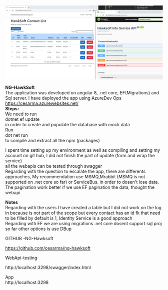 ![alt text](https://github.com/cesarma/ng-hawksoft/blob/master/HawkSoftContactListAngular/Capture01.PNG?raw=true)

<b>NG-HawkSoft</b> <br/>
The application was developed on angular 8, .net core, EF(Migrations) and Sql server.
I have deployed the app using AzureDev Ops
<a href='https://cesarma.azurewebsites.net/'>https://cesarma.azurewebsites.net/</a>
<br/>
<b>Steps:</b><br/>
We need to run <br/>
dotnet ef update<br/>
in order to create and populate the database with mock data
<br/>
Run<br/>
dot net run 
<br/>to compile and extract all the npm (packages)

I spent time setting up my environment as well as compiling and setting my account on git hub, I did not finish the part of update (form and wrap the service)
<br/>
all the webapis can be tested through swagger
<br/>
Regarding with the question to escalate the app, there are differents approaches, My recommendation use MSMQ,Mrabbit (MSMQ  is not supported on .net core so far)  or ServiceBus. in order to dosen't lose data.
<br/>
The pagination work better if we use EF pagination the data, thought the webapi

<b>Notes</b>
<br/>
Regarding with the users I have created a table but I did not work on the log in because is not part of the scope but every contact has an id fk that need to be filled by default is 1,
Identity Service is a good approach<br/>
Regarding with EF we are using migrations .net core dosent support  sql proj so far other options is use DBup

GITHUB -NG-Hawksoft<br/>

https://github.com/cesarma/ng-hawksoft


WebApi-testing<br/>

http://localhost:3298/swagger/index.html

App<br/>
http://localhost:3298


